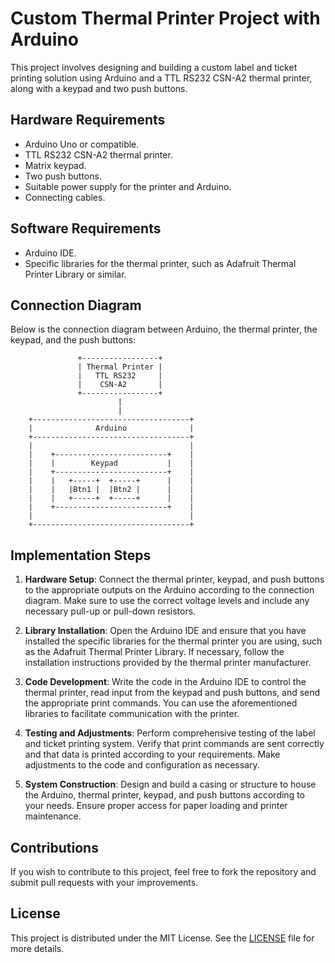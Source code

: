 # Custom Thermal Printer Project with Arduino

This project involves designing and building a custom label and ticket printing solution using Arduino and a TTL RS232 CSN-A2 thermal printer, along with a keypad and two push buttons.

## Hardware Requirements

- Arduino Uno or compatible.
- TTL RS232 CSN-A2 thermal printer.
- Matrix keypad.
- Two push buttons.
- Suitable power supply for the printer and Arduino.
- Connecting cables.

## Software Requirements

- Arduino IDE.
- Specific libraries for the thermal printer, such as Adafruit Thermal Printer Library or similar.

## Connection Diagram

Below is the connection diagram between Arduino, the thermal printer, the keypad, and the push buttons:

                   +-----------------+
                   | Thermal Printer |
                   |   TTL RS232     |
                   |    CSN-A2       |
                   +-----------------+
                            |
                            |
        +-----------------------------------+
        |              Arduino              |
        +-----------------------------------+
        |                                   |
        |    +-------------------------+    |
        |    |        Keypad           |    |
        |    +-------------------------+    |
        |    |   +-----+  +-----+      |    |
        |    |   |Btn1 |  |Btn2 |      |    |
        |    |   +-----+  +-----+      |    |
        |    +-------------------------+    |
        |                                   |
        +-----------------------------------+

## Implementation Steps

1. **Hardware Setup**: Connect the thermal printer, keypad, and push buttons to the appropriate outputs on the Arduino according to the connection diagram. Make sure to use the correct voltage levels and include any necessary pull-up or pull-down resistors.

2. **Library Installation**: Open the Arduino IDE and ensure that you have installed the specific libraries for the thermal printer you are using, such as the Adafruit Thermal Printer Library. If necessary, follow the installation instructions provided by the thermal printer manufacturer.

3. **Code Development**: Write the code in the Arduino IDE to control the thermal printer, read input from the keypad and push buttons, and send the appropriate print commands. You can use the aforementioned libraries to facilitate communication with the printer.

4. **Testing and Adjustments**: Perform comprehensive testing of the label and ticket printing system. Verify that print commands are sent correctly and that data is printed according to your requirements. Make adjustments to the code and configuration as necessary.

5. **System Construction**: Design and build a casing or structure to house the Arduino, thermal printer, keypad, and push buttons according to your needs. Ensure proper access for paper loading and printer maintenance.

## Contributions

If you wish to contribute to this project, feel free to fork the repository and submit pull requests with your improvements.

## License

This project is distributed under the MIT License. See the [LICENSE](./LICENSE) file for more details.
